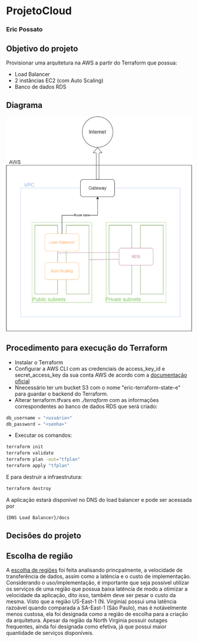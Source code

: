 # ProjetoCloud
### Eric Possato

## Objetivo do projeto
Provisionar uma arquitetura na AWS a partir do Terraform que possua:
- Load Balancer
- 2 instâncias EC2 (com Auto Scaling)
- Banco de dados RDS

## Diagrama
![Diagrama](DiagramaCloud.png)
## Procedimento para execução do Terraform

- Instalar o Terraform
- Configurar a AWS CLI com as credenciais de access_key_id e secret_access_key da sua conta AWS de acordo com a [documentação oficial](https://docs.aws.amazon.com/cli/latest/userguide/cli-configure-envvars.html)
- Nnecessário ter um bucket S3 com o nome "eric-terraform-state-e" para guardar o backend do Terraform.
- Alterar terraform.tfvars em *./terraform* com as informações correspondentes ao banco de dados RDS que será criado:
```python
db_username = "<usuário>"
db_password = "<senha>"
```
- Executar os comandos:
```bash
terraform init
terraform validate
terraform plan -out="tfplan"
terraform apply "tfplan"
```

E para destruir a infraestrutura:
```bash
terraform destroy
```

A aplicação estará disponível no DNS do load balancer e pode ser acessada por
```
{DNS Load Balancer}/docs
```

## Decisões do projeto
## Escolha de região

A [escolha de regiões](https://www.concurrencylabs.com/blog/choose-your-aws-region-wisely) foi feita analisando princpalmente, a velocidade de transferência de dados, assim como a latência e o custo de implementação. Considerando o uso/implementação, é importante que seja possível utilizar os serviços de uma região que possua baixa latência de modo a otimizar a velocidade da aplicação, dito isso, também deve ser pesar o custo da mesma. Visto que a região US-East-1 (N. Virginia) possui uma latência razoável quando comparada a SA-East-1 (São Paulo), mas é notávelmente menos custosa, ela foi designada como a região de escolha para a criação da arquitetura. Apesar da região da North Virginia possuir outages frequentes, ainda foi designada como efetiva, já que possui maior quantidade de serviços disponíveis.
